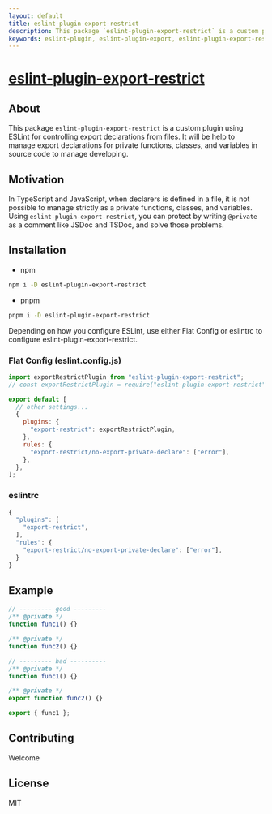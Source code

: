 ```yaml
---
layout: default
title: eslint-plugin-export-restrict
description: This package `eslint-plugin-export-restrict` is a custom plugin using ESLint for controlling export declarations from files. It will be help to manage export declarations for private functions, classes, and variables in source code to manage developing.
keywords: eslint-plugin, eslint-plugin-export, eslint-plugin-export-restrict, eslint-no-export, eslint-export-restrict
---
```


# [eslint-plugin-export-restrict](https://github.com/tsukuha/eslint-plugin-export-restrict)

## About

This package `eslint-plugin-export-restrict` is a custom plugin using ESLint for controlling export declarations from files.
It will be help to manage export declarations for private functions, classes, and variables in source code to manage developing.

## Motivation

In TypeScript and JavaScript, when declarers is defined in a file, it is not possible to manage strictly as a private functions, classes, and variables.  
Using `eslint-plugin-export-restrict`, you can protect by writing `@private` as a comment like JSDoc and TSDoc, and solve those problems.

## Installation

- npm

```sh
npm i -D eslint-plugin-export-restrict
```

- pnpm

```sh
pnpm i -D eslint-plugin-export-restrict
```

Depending on how you configure ESLint, use either Flat Config or eslintrc to configure eslint-plugin-export-restrict.

### Flat Config (eslint.config.js)

```js
import exportRestrictPlugin from "eslint-plugin-export-restrict";
// const exportRestrictPlugin = require("eslint-plugin-export-restrict");

export default [
  // other settings...
  {
    plugins: {
      "export-restrict": exportRestrictPlugin,
    },
    rules: {
      "export-restrict/no-export-private-declare": ["error"],
    },
  },
];
```

### eslintrc

```js
{
  "plugins": [
    "export-restrict",
  ],
  "rules": {
    "export-restrict/no-export-private-declare": ["error"],
  }
}
```

## Example

```ts
// --------- good ---------
/** @private */
function func1() {}

/** @private */
function func2() {}

// --------- bad ----------
/** @private */
function func1() {}

/** @private */
export function func2() {}

export { func1 };
```

## Contributing

Welcome

## License

MIT

